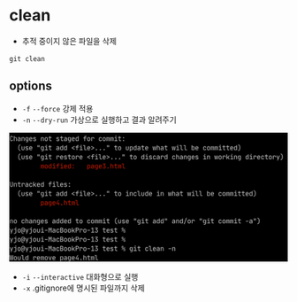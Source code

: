 # clean
- 추적 중이지 않은 파일을 삭제
```git
git clean
```

## options
- `-f` `--force` 강제 적용
- `-n` `--dry-run` 가상으로 실행하고 결과 알려주기

![git clean -n](.%5B20210206%5D_clean/f03d7d15.png)

- `-i` `--interactive` 대화형으로 실행
- `-x` .gitignore에 명시된 파일까지 삭제
